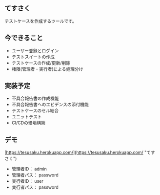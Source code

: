 ## てすさく
テストケースを作成するツールです。

## 今できること
- ユーザー登録とログイン
- テストスイートの作成
- テストケースの作成/更新/削除
- 権限(管理者・実行者)による処理分け

## 実装予定
- 不具合報告書の作成機能
- 不具合報告書へのエビデンスの添付機能
- テストケースのセル結合
- ユニットテスト
- CI/CDの環境構築

## デモ
[https://tesusaku.herokuapp.com/](https://tesusaku.herokuapp.com/ "てすさく")  
- 管理者ID： admin
- 管理者パス： password
- 実行者ID： user
- 実行者パス： password